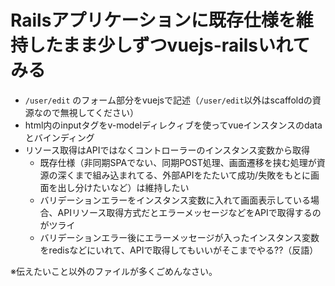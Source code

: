 # Railsアプリケーションに既存仕様を維持したまま少しずつvuejs-railsいれてみる
- `/user/edit` のフォーム部分をvuejsで記述（`/user/edit`以外はscaffoldの資源なので無視してください）
- html内のinputタグをv-modelディレクィブを使ってvueインスタンスのdataとバインディング
- リソース取得はAPIではなくコントローラーのインスタンス変数から取得
  - 既存仕様（非同期SPAでない、同期POST処理、画面遷移を挟む処理が資源の深くまで組み込まれてる、外部APIをたたいて成功/失敗をもとに画面を出し分けたいなど）は維持したい
  - バリデーションエラーをインスタンス変数に入れて画面表示している場合、APIリソース取得方式だとエラーメッセージなどをAPIで取得するのがツライ
  - バリデーションエラー後にエラーメッセージが入ったインスタンス変数をredisなどにいれて、APIで取得してもいいがそこまでやる??（反語）

※伝えたいこと以外のファイルが多くごめんなさい。
